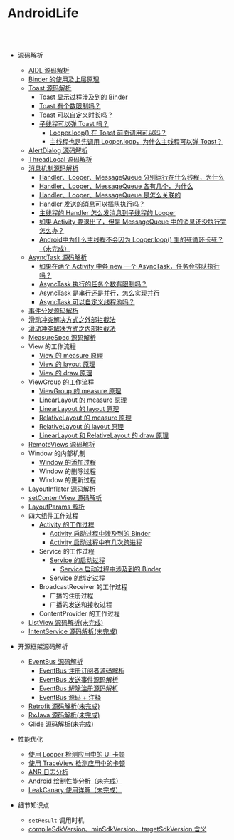 AndroidLife
==

<br>
<br>


- 源码解析
	- [AIDL 源码解析](https://github.com/shadowwingz/AndroidLife/blob/master/article/AIDL%20%E6%BA%90%E7%A0%81%E8%A7%A3%E6%9E%90.md)
	- [Binder 的使用及上层原理](https://github.com/shadowwingz/AndroidLife/blob/master/article/Binder%20%E7%9A%84%E4%BD%BF%E7%94%A8%E5%8F%8A%E4%B8%8A%E5%B1%82%E5%8E%9F%E7%90%86.md)
	- [Toast 源码解析](https://github.com/shadowwingz/AndroidLife/blob/master/article/toast/toast.md)
    	- [Toast 显示过程涉及到的 Binder](https://github.com/shadowwingz/AndroidLife/blob/master/article/toast/toast.md#toast-%E6%98%BE%E7%A4%BA%E8%BF%87%E7%A8%8B%E6%B6%89%E5%8F%8A%E5%88%B0%E7%9A%84-binder)
		- [Toast 有个数限制吗？](https://github.com/shadowwingz/AndroidLife/blob/master/article/toast/toast.md#toast-%E6%9C%89%E4%B8%AA%E6%95%B0%E9%99%90%E5%88%B6%E5%90%97)
		- [Toast 可以自定义时长吗？](https://github.com/shadowwingz/AndroidLife/blob/master/article/toast/toast.md#toast-%E5%8F%AF%E4%BB%A5%E8%87%AA%E5%AE%9A%E4%B9%89%E6%97%B6%E9%95%BF%E5%90%97)
	    - [子线程可以弹 Toast 吗？](https://github.com/shadowwingz/AndroidLife/blob/master/article/show_toast_in_thread/show_toast_in_thread.md)
	    	- [Looper.loop() 在 Toast 前面调用可以吗？](https://github.com/shadowwingz/AndroidLife/blob/master/article/show_toast_in_thread/show_toast_in_thread.md#looperloop-%E5%9C%A8-toast-%E5%89%8D%E9%9D%A2%E8%B0%83%E7%94%A8%E5%8F%AF%E4%BB%A5%E5%90%97)
	    	- [主线程也是先调用 Looper.loop，为什么主线程可以弹 Toast？](https://github.com/shadowwingz/AndroidLife/blob/master/article/show_toast_in_thread/show_toast_in_thread.md#%E4%B8%BB%E7%BA%BF%E7%A8%8B%E4%B9%9F%E6%98%AF%E5%85%88%E8%B0%83%E7%94%A8-looperloop%E4%B8%BA%E4%BB%80%E4%B9%88%E4%B8%BB%E7%BA%BF%E7%A8%8B%E5%8F%AF%E4%BB%A5%E5%BC%B9-toast)
	- [AlertDialog 源码解析](https://github.com/shadowwingz/AndroidLife/blob/master/article/AlertDialog%20%E6%BA%90%E7%A0%81%E8%A7%A3%E6%9E%90.md)
	- [ThreadLocal 源码解析](https://github.com/shadowwingz/AndroidLife/blob/master/article/ThreadLocal%20%E6%BA%90%E7%A0%81%E8%A7%A3%E6%9E%90.md)
	- [消息机制源码解析](https://github.com/shadowwingz/AndroidLife/blob/master/article/handler/handler.md)
	    - [Handler、Looper、MessageQueue 分别运行在什么线程，为什么](https://github.com/shadowwingz/AndroidLife/blob/master/article/handler/handler.md#handlerloopermessagequeue-%E5%88%86%E5%88%AB%E8%BF%90%E8%A1%8C%E5%9C%A8%E4%BB%80%E4%B9%88%E7%BA%BF%E7%A8%8B%E4%B8%BA%E4%BB%80%E4%B9%88)
	    - [Handler、Looper、MessageQueue 各有几个，为什么](https://github.com/shadowwingz/AndroidLife/blob/master/article/handler/handler.md#handlerloopermessagequeue-%E5%90%84%E6%9C%89%E5%87%A0%E4%B8%AA%E4%B8%BA%E4%BB%80%E4%B9%88)
	    - [Handler、Looper、MessageQueue 是怎么关联的](https://github.com/shadowwingz/AndroidLife/blob/master/article/handler/handler.md#handlerloopermessagequeue-%E6%98%AF%E6%80%8E%E4%B9%88%E5%85%B3%E8%81%94%E7%9A%84)
	    - [Handler 发送的消息可以插队执行吗？](https://github.com/shadowwingz/AndroidLife/blob/master/article/handler/handler.md#handler-%E5%8F%91%E9%80%81%E7%9A%84%E6%B6%88%E6%81%AF%E5%8F%AF%E4%BB%A5%E6%8F%92%E9%98%9F%E6%89%A7%E8%A1%8C%E5%90%97)
	    - [主线程的 Handler 怎么发消息到子线程的 Looper](https://github.com/shadowwingz/AndroidLife/blob/master/article/handler/handler.md#%E4%B8%BB%E7%BA%BF%E7%A8%8B%E7%9A%84-handler-%E6%80%8E%E4%B9%88%E5%8F%91%E6%B6%88%E6%81%AF%E5%88%B0%E5%AD%90%E7%BA%BF%E7%A8%8B%E7%9A%84-looper)
	    - [如果 Activity 要退出了，但是 MessageQueue 中的消息还没执行完怎么办？](https://github.com/shadowwingz/AndroidLife/blob/master/article/handler/handler.md#%E5%A6%82%E6%9E%9C-activity-%E8%A6%81%E9%80%80%E5%87%BA%E4%BA%86%E4%BD%86%E6%98%AF-messagequeue-%E4%B8%AD%E7%9A%84%E6%B6%88%E6%81%AF%E8%BF%98%E6%B2%A1%E6%89%A7%E8%A1%8C%E5%AE%8C%E6%80%8E%E4%B9%88%E5%8A%9E)
	    - [Android中为什么主线程不会因为 Looper.loop() 里的死循环卡死？（未完成）]()
	- [AsyncTask 源码解析](https://github.com/shadowwingz/AndroidLife/blob/master/article/asynctask/asynctask.md)
	    - [如果在两个 Activity 中各 new 一个 AsyncTask，任务会排队执行吗？](https://github.com/shadowwingz/AndroidLife/blob/master/article/asynctask/asynctask.md#%E5%A6%82%E6%9E%9C%E5%9C%A8%E4%B8%A4%E4%B8%AA-activity-%E4%B8%AD%E5%90%84-new-%E4%B8%80%E4%B8%AA-asynctask%E4%BB%BB%E5%8A%A1%E4%BC%9A%E6%8E%92%E9%98%9F%E6%89%A7%E8%A1%8C%E5%90%97)
	    - [AsyncTask 执行的任务个数有限制吗？](https://github.com/shadowwingz/AndroidLife/blob/master/article/asynctask/asynctask.md#asynctask-%E6%89%A7%E8%A1%8C%E7%9A%84%E4%BB%BB%E5%8A%A1%E4%B8%AA%E6%95%B0%E6%9C%89%E9%99%90%E5%88%B6%E5%90%97)
	    - [AsyncTask 是串行还是并行，怎么实现并行](https://github.com/shadowwingz/AndroidLife/blob/master/article/asynctask/asynctask.md#asynctask-%E6%98%AF%E4%B8%B2%E8%A1%8C%E8%BF%98%E6%98%AF%E5%B9%B6%E8%A1%8C%E6%80%8E%E4%B9%88%E5%AE%9E%E7%8E%B0%E5%B9%B6%E8%A1%8C)
	    - [AsyncTask 可以自定义线程池吗？](https://github.com/shadowwingz/AndroidLife/blob/master/article/asynctask/asynctask.md#asynctask-%E5%8F%AF%E4%BB%A5%E8%87%AA%E5%AE%9A%E4%B9%89%E7%BA%BF%E7%A8%8B%E6%B1%A0%E5%90%97)
	- [事件分发源码解析](https://github.com/shadowwingz/AndroidLife/blob/master/article/%E4%BA%8B%E4%BB%B6%E5%88%86%E5%8F%91%E6%BA%90%E7%A0%81%E8%A7%A3%E6%9E%90.md)
	- [滑动冲突解决方式之外部拦截法](https://github.com/shadowwingz/AndroidLife/blob/master/article/%E6%BB%91%E5%8A%A8%E5%86%B2%E7%AA%81%E8%A7%A3%E5%86%B3%E6%96%B9%E5%BC%8F%E4%B9%8B%E5%A4%96%E9%83%A8%E6%8B%A6%E6%88%AA%E6%B3%95.md)
	- [滑动冲突解决方式之内部拦截法](https://github.com/shadowwingz/AndroidLife/blob/master/article/%E6%BB%91%E5%8A%A8%E5%86%B2%E7%AA%81%E8%A7%A3%E5%86%B3%E6%96%B9%E5%BC%8F%E4%B9%8B%E5%86%85%E9%83%A8%E6%8B%A6%E6%88%AA%E6%B3%95.md)
	- [MeasureSpec 源码解析](https://github.com/shadowwingz/AndroidLife/blob/master/article/MeasureSpec%20%E6%BA%90%E7%A0%81%E8%A7%A3%E6%9E%90.md)
	- View 的工作流程
	    - [View 的 measure 原理](https://github.com/shadowwingz/AndroidLife/blob/master/article/View%20%E7%9A%84%20measure%20%E5%8E%9F%E7%90%86.md)
	    - [View 的 layout 原理](https://github.com/shadowwingz/AndroidLife/blob/master/article/View%20%E7%9A%84%20layout%20%E5%8E%9F%E7%90%86.md)
	    - [View 的 draw 原理](https://github.com/shadowwingz/AndroidLife/blob/master/article/View%20%E7%9A%84%20draw%20%E5%8E%9F%E7%90%86.md)
	- ViewGroup 的工作流程
	    - [ViewGroup 的 measure 原理](https://github.com/shadowwingz/AndroidLife/blob/master/article/ViewGroup%20%E7%9A%84%20measure%20%E5%8E%9F%E7%90%86.md)
	    - [LinearLayout 的 measure 原理](https://github.com/shadowwingz/AndroidLife/blob/master/article/LinearLayout%20%E7%9A%84%20measure%20%E5%8E%9F%E7%90%86.md)
	    - [LinearLayout 的 layout 原理](https://github.com/shadowwingz/AndroidLife/blob/master/article/LinearLayout%20%E7%9A%84%20layout%20%E5%8E%9F%E7%90%86.md)
	    - [RelativeLayout 的 measure 原理](https://github.com/shadowwingz/AndroidLife/blob/master/article/RelativeLayout%20%E7%9A%84%20measure%20%E5%8E%9F%E7%90%86.md)
	    - [RelativeLayout 的 layout 原理](https://github.com/shadowwingz/AndroidLife/blob/master/article/RelativeLayout%20%E7%9A%84%20layout%20%E5%8E%9F%E7%90%86.md)
	    - [LinearLayout 和 RelativeLayout 的 draw 原理](https://github.com/shadowwingz/AndroidLife/blob/master/article/LinearLayout%20%E5%92%8C%20RelativeLayout%20%E7%9A%84%20draw%20%E5%8E%9F%E7%90%86.md)
	- [RemoteViews 源码解析](https://github.com/shadowwingz/AndroidLife/blob/master/article/RemoteViews%20%E6%BA%90%E7%A0%81%E8%A7%A3%E6%9E%90.md)
	- Window 的内部机制
	    - [Window 的添加过程](https://github.com/shadowwingz/AndroidLife/blob/master/article/Window%20%E7%9A%84%E6%B7%BB%E5%8A%A0%E8%BF%87%E7%A8%8B.md)
	    - Window 的删除过程
	    - Window 的更新过程
	- [LayoutInflater 源码解析](https://github.com/shadowwingz/AndroidLife/blob/master/article/LayoutInflater%20%E6%BA%90%E7%A0%81%E8%A7%A3%E6%9E%90.md)
	- [setContentView 源码解析](https://github.com/shadowwingz/AndroidLife/blob/master/article/setContentView%20%E6%BA%90%E7%A0%81%E8%A7%A3%E6%9E%90.md)
	- [LayoutParams 解析](https://github.com/shadowwingz/AndroidLife/blob/master/article/LayoutParams%E8%A7%A3%E6%9E%90.md)
	- 四大组件工作过程
	    - [Activity 的工作过程](https://github.com/shadowwingz/AndroidLife/blob/master/article/how_activity_start/how_activity_start.md)
	        - [Activity 启动过程中涉及到的 Binder](https://github.com/shadowwingz/AndroidLife/blob/master/article/how_activity_start/how_activity_start.md#activity-%E5%90%AF%E5%8A%A8%E8%BF%87%E7%A8%8B%E4%B8%AD%E6%B6%89%E5%8F%8A%E5%88%B0%E7%9A%84-binder)
	        - [Activity 启动过程中有几次跨进程](https://github.com/shadowwingz/AndroidLife/blob/master/article/how_activity_start/how_activity_start.md#activity-%E5%90%AF%E5%8A%A8%E8%BF%87%E7%A8%8B%E4%B8%AD%E6%9C%89%E5%87%A0%E6%AC%A1%E8%B7%A8%E8%BF%9B%E7%A8%8B)
	    - Service 的工作过程
	        - [Service 的启动过程](https://github.com/shadowwingz/AndroidLife/blob/master/article/how_service_start/how_service_start.md)
    	        - [Service 启动过程中涉及到的 Binder](https://github.com/shadowwingz/AndroidLife/blob/master/article/how_service_start/how_service_start.md#service-%E5%90%AF%E5%8A%A8%E8%BF%87%E7%A8%8B%E4%B8%AD%E6%B6%89%E5%8F%8A%E5%88%B0%E7%9A%84-binder)
	        - [Service 的绑定过程](https://github.com/shadowwingz/AndroidLife/blob/master/article/how_service_bind/how_service_bind.md)
	    - BroadcastReceiver 的工作过程
	        - 广播的注册过程
	        - 广播的发送和接收过程
	    - ContentProvider 的工作过程
	- [ListView 源码解析(未完成)](https://github.com/shadowwingz/AndroidLife/blob/master/article/listview/listview.md)
	- [IntentService 源码解析(未完成)](https://github.com/shadowwingz/AndroidLife/blob/master/article/intentservice/intentservice.md)

- 开源框架源码解析
    - [EventBus 源码解析](https://github.com/shadowwingz/AndroidLife/blob/master/article/eventbus/eventbus.md)
        - [EventBus 注册订阅者源码解析](https://github.com/shadowwingz/AndroidLife/blob/master/article/eventbus/eventbus_register.md)
        - [EventBus 发送事件源码解析](https://github.com/shadowwingz/AndroidLife/blob/master/article/eventbus/eventbus_post.md)
        - [EventBus 解除注册源码解析](https://github.com/shadowwingz/AndroidLife/blob/master/article/eventbus/eventbus_unregister.md)
        - [EventBus 源码 + 注释](https://github.com/shadowwingz/EventBus)
    - [Retrofit 源码解析(未完成)]()
    - [RxJava 源码解析(未完成)]()
    - [Glide 源码解析(未完成)]()

- 性能优化
    - [使用 Looper 检测应用中的 UI 卡顿](https://github.com/shadowwingz/AndroidLife/blob/master/article/use_looper_to_detect_ui/use_looper_to_detect_ui.md)
    - [使用 TraceView 检测应用中的卡顿](https://github.com/shadowwingz/AndroidLife/blob/master/article/trace_view/trace_view.md)
    - [ANR 日志分析](https://github.com/shadowwingz/AndroidLife/blob/master/article/anr_analysis/anr_analysis.md)
    - [Android 绘制性能分析（未完成）]()
    - [LeakCanary 使用详解（未完成）]()


- 细节知识点
    - `setResult` 调用时机
    - [compileSdkVersion、minSdkVersion、targetSdkVersion 含义](https://github.com/shadowwingz/AndroidLife/blob/master/article/compileSdkVersion%E3%80%81minSdkVersion%E3%80%81targetSdkVersion%20%E5%90%AB%E4%B9%89.md)

